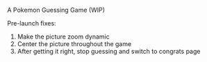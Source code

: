 A Pokemon Guessing Game (WIP)

Pre-launch fixes:
1) Make the picture zoom dynamic
2) Center the picture throughout the game
3) After getting it right, stop guessing and switch to congrats page